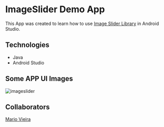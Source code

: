 # ImageSlider Demo App
 This App was created to learn how to use [Image Slider Library](https://github.com/smarteist/Android-Image-Slider) in Android Studio.
 
 ## Technologies
+ Java
+ Android Studio 

## Some APP UI Images

 ![imageslider](https://user-images.githubusercontent.com/47696178/121602936-906ce600-ca37-11eb-8c16-ecab84ce064b.gif)
 
## Collaborators
[Mario Vieira](https://github.com/MarioWork)




